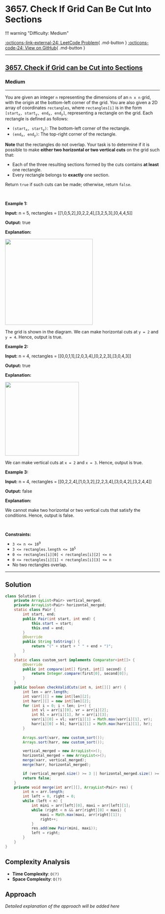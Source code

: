 # 3657. Check If Grid Can Be Cut Into Sections

!!! warning "Difficulty: Medium"

[:octicons-link-external-24: LeetCode Problem](https://leetcode.com/problems/check-if-grid-can-be-cut-into-sections/){ .md-button }
[:octicons-code-24: View on GitHub](https://github.com/RAJ8664/Leetcode/tree/master/3657-check-if-grid-can-be-cut-into-sections){ .md-button }

---

<h2><a href="https://leetcode.com/problems/check-if-grid-can-be-cut-into-sections">3657. Check if Grid can be Cut into Sections</a></h2><h3>Medium</h3><hr><p>You are given an integer <code>n</code> representing the dimensions of an <code>n x n</code><!-- notionvc: fa9fe4ed-dff8-4410-8196-346f2d430795 --> grid, with the origin at the bottom-left corner of the grid. You are also given a 2D array of coordinates <code>rectangles</code>, where <code>rectangles[i]</code> is in the form <code>[start<sub>x</sub>, start<sub>y</sub>, end<sub>x</sub>, end<sub>y</sub>]</code>, representing a rectangle on the grid. Each rectangle is defined as follows:</p>

<ul>
	<li><code>(start<sub>x</sub>, start<sub>y</sub>)</code>: The bottom-left corner of the rectangle.</li>
	<li><code>(end<sub>x</sub>, end<sub>y</sub>)</code>: The top-right corner of the rectangle.</li>
</ul>

<p><strong>Note </strong>that the rectangles do not overlap. Your task is to determine if it is possible to make <strong>either two horizontal or two vertical cuts</strong> on the grid such that:</p>

<ul>
	<li>Each of the three resulting sections formed by the cuts contains <strong>at least</strong> one rectangle.</li>
	<li>Every rectangle belongs to <strong>exactly</strong> one section.</li>
</ul>

<p>Return <code>true</code> if such cuts can be made; otherwise, return <code>false</code>.</p>

<p>&nbsp;</p>
<p><strong class="example">Example 1:</strong></p>

<div class="example-block">
<p><strong>Input:</strong> <span class="example-io">n = 5, rectangles = [[1,0,5,2],[0,2,2,4],[3,2,5,3],[0,4,4,5]]</span></p>

<p><strong>Output:</strong> <span class="example-io">true</span></p>

<p><strong>Explanation:</strong></p>

<p><img alt="" src="https://assets.leetcode.com/uploads/2024/10/23/tt1drawio.png" style="width: 285px; height: 280px;" /></p>

<p>The grid is shown in the diagram. We can make horizontal cuts at <code>y = 2</code> and <code>y = 4</code>. Hence, output is true.</p>
</div>

<p><strong class="example">Example 2:</strong></p>

<div class="example-block">
<p><strong>Input:</strong> <span class="example-io">n = 4, rectangles = [[0,0,1,1],[2,0,3,4],[0,2,2,3],[3,0,4,3]]</span></p>

<p><strong>Output:</strong> <span class="example-io">true</span></p>

<p><strong>Explanation:</strong></p>

<p><img alt="" src="https://assets.leetcode.com/uploads/2024/10/23/tc2drawio.png" style="width: 240px; height: 240px;" /></p>

<p>We can make vertical cuts at <code>x = 2</code> and <code>x = 3</code>. Hence, output is true.</p>
</div>

<p><strong class="example">Example 3:</strong></p>

<div class="example-block">
<p><strong>Input:</strong> <span class="example-io">n = 4, rectangles = [[0,2,2,4],[1,0,3,2],[2,2,3,4],[3,0,4,2],[3,2,4,4]]</span></p>

<p><strong>Output:</strong> <span class="example-io">false</span></p>

<p><strong>Explanation:</strong></p>

<p>We cannot make two horizontal or two vertical cuts that satisfy the conditions. Hence, output is false.</p>
</div>

<p>&nbsp;</p>
<p><strong>Constraints:</strong></p>

<ul>
	<li><code>3 &lt;= n &lt;= 10<sup>9</sup></code></li>
	<li><code>3 &lt;= rectangles.length &lt;= 10<sup>5</sup></code></li>
	<li><code>0 &lt;= rectangles[i][0] &lt; rectangles[i][2] &lt;= n</code></li>
	<li><code>0 &lt;= rectangles[i][1] &lt; rectangles[i][3] &lt;= n</code></li>
	<li>No two rectangles overlap.</li>
</ul>


---

## Solution

```java
class Solution {
    private ArrayList<Pair> vertical_merged;
    private ArrayList<Pair> horizontal_merged;
    static class Pair {
        int start, end;
        public Pair(int start, int end) {
            this.start = start;
            this.end = end;
        }
        @Override
        public String toString() {
            return "(" + start + " " + end + ")";
        }
    } 
    static class custom_sort implements Comparator<int[]> {
        @Override
        public int compare(int[] first, int[] second) {
            return Integer.compare(first[0], second[0]);
        }
    }
    public boolean checkValidCuts(int n, int[][] arr) {
        int len = arr.length;
        int varr[][] = new int[len][2];
        int harr[][] = new int[len][2];
        for (int i = 0; i < len; i++) {
            int vl = arr[i][0], vr = arr[i][2];
            int hl = arr[i][1], hr = arr[i][3];
            varr[i][0] = vl; varr[i][1] = Math.max(varr[i][1], vr);
            harr[i][0] = hl; harr[i][1] = Math.max(harr[i][1], hr);
        }
        
        Arrays.sort(varr, new custom_sort());
        Arrays.sort(harr, new custom_sort());

        vertical_merged = new ArrayList<>();
        horizontal_merged = new ArrayList<>();
        merge(varr, vertical_merged);
        merge(harr, horizontal_merged);

        if (vertical_merged.size() >= 3 || horizontal_merged.size() >= 3) return true;
        return false;
    }
    private void merge(int arr[][], ArrayList<Pair> res) {
        int n = arr.length;
        int left = 0, right = 0;
        while (left < n) {
            int mini = arr[left][0], maxi = arr[left][1];
            while (right < n && arr[right][0] < maxi) {
                maxi = Math.max(maxi, arr[right][1]);
                right++;
            }
            res.add(new Pair(mini, maxi));
            left = right;
        }
    }
}
```

## Complexity Analysis

- **Time Complexity**: `O(?)`
- **Space Complexity**: `O(?)`

## Approach

*Detailed explanation of the approach will be added here*


